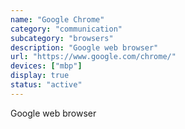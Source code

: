 ```yaml
---
name: "Google Chrome"
category: "communication"
subcategory: "browsers"
description: "Google web browser"
url: "https://www.google.com/chrome/"
devices: ["mbp"]
display: true
status: "active"
---
```


Google web browser
